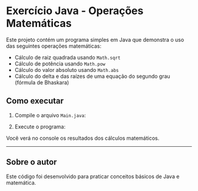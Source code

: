 # Exercício Java - Operações Matemáticas

Este projeto contém um programa simples em Java que demonstra o uso das seguintes operações matemáticas:

- Cálculo de raiz quadrada usando `Math.sqrt`
- Cálculo de potência usando `Math.pow`
- Cálculo do valor absoluto usando `Math.abs`
- Cálculo do delta e das raízes de uma equação do segundo grau (fórmula de Bhaskara)

## Como executar

1. Compile o arquivo `Main.java`:

2. Execute o programa:

Você verá no console os resultados dos cálculos matemáticos.

---

## Sobre o autor

Este código foi desenvolvido para praticar conceitos básicos de Java e matemática.

